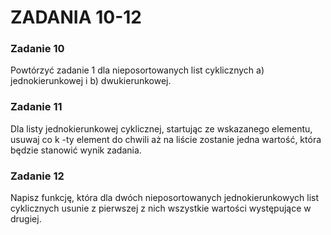 # ZADANIA 10-12
### Zadanie 10
Powtórzyć zadanie 1 dla nieposortowanych list cyklicznych a) jednokierunkowej i b) dwukierunkowej.
### Zadanie 11
Dla listy jednokierunkowej cyklicznej, startując ze wskazanego elementu, usuwaj co k -ty element do chwili aż
    na liście zostanie jedna wartość, która będzie stanowić wynik zadania.
### Zadanie 12
Napisz funkcję, która dla dwóch nieposortowanych jednokierunkowych list cyklicznych usunie z pierwszej z nich
    wszystkie wartości występujące w drugiej.